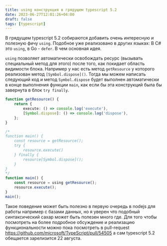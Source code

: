 ```yaml
---
title: using конструкция в грядущем typescript 5.2
date: 2023-06-27T12:01:26+04:00
draft: false
tags: [typescript]
---
```


В грядущем typescript 5.2 собираются добавить очень интересную и полезную фичу `using`. Подобное уже реализовано в других языках: В C# это `using`, в Go - `defer`. В чем основная идея.

`using` позволяет автоматически освобождать ресурс (вызывать специальный метод для этого) после того, как покидает область видимости блока. Например у нас есть метод `getResource` у которого реализован метод `[Symbol.dispose]()`. Тогда мы можем написать следующий код и метод `Symbol.dispose` будет выполнен автоматически в конце выполнения функции `main`, как если бы эта конструкций была бы завернута в блок `try finally`.

```ts
function getResource() {
    return {
        execute: () => console.log('execute'),
        [Symbol.dispose]: () => console.log('dispose'),
    };
}

/*
function main() {
    const resource = getResource();
    try {
        resource.execute()
    } finally {
        resource[Symbol.dispose]();
    }
}
*/
function main() {
    const resource = using getResource();
    resource.execute();
}
main();
```

Такое поведение может быть полезно в первую очередь в nodejs для работы например с базами данных, но я уверен что подобный синтаксический сахар может быть полезен много где. Для того чтобы посмотреть на более подробное обсуждение и реализацию функциональности можно пока посмотреть в pull-request https://github.com/microsoft/TypeScript/pull/54505 а сам typescript 5.2 обещается зарелизится 22 августа.
